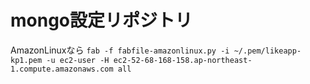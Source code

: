 # mongo設定リポジトリ

AmazonLinuxなら
`fab -f fabfile-amazonlinux.py -i ~/.pem/likeapp-kp1.pem -u ec2-user -H ec2-52-68-168-158.ap-northeast-1.compute.amazonaws.com all`
